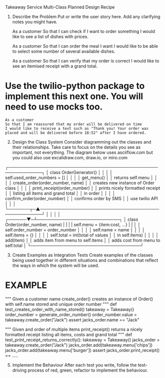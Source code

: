 Takeaway Service Multi-Class Planned Design Recipe
1. Describe the Problem
Put or write the user story here. Add any clarifying notes you might have.

    As a customer
    So that I can check if I want to order something
    I would like to see a list of dishes with prices.

    As a customer
    So that I can order the meal I want
    I would like to be able to select some number of several available dishes.

    As a customer
    So that I can verify that my order is correct
    I would like to see an itemised receipt with a grand total.

# Use the twilio-python package to implement this next one. You will need to use mocks too.

    As a customer
    So that I am reassured that my order will be delivered on time
    I would like to receive a text such as "Thank you! Your order was placed and will be delivered before 18:52" after I have ordered.

2. Design the Class System
Consider diagramming out the classes and their relationships. Take care to focus on the details you see as important, not everything. The diagram below uses asciiflow.com but you could also use excalidraw.com, draw.io, or miro.com

 ┌─────────────────────────────────────────────────────────────┐
 │ class OrderGenerator()                                      │
 │                                                             │
 │    self.used_order_numbers = []                             │
 │                                                             │
 │  get_menu()                                                 │
 │    returns self.menu                                        │
 │                                                             │
 │  create_order(order_number, name)                           │
 │    creates new instance of Order class                      │
 │                                                             │
 │  print_receipt(order_number)                                │
 │   prints nicely formatted receipt                           │
 │   listing all items and grand total                         │
 │   in order                                                  │
 │                                                             │
 │  confirm_order(order_number)                                │
 │    confirms order by  SMS                                   │
 │    use twilio API                                           │
 │                                                             │
 └───────┬─▲───────────────────────────────────────────────────┘
         │ │
         │ │
  ┌──────▼─┴───────────────────────────┐
  │ class Order(order_number, name)    |
  |                                    |
  |   self.menu = {item:cost, ...}     | 
  |                                    │
  │   self.order_number = order_number │
  │                                    │
  │   self.name = name                 │
  │                                    │
  │   self.items = {}                  │
  │                                    │
  │   self.total = int(total of values │
  │                in self.items)      │
  │                                    │
  │ add(item)                          │
  │  adds item from menu to self.items │
  │  adds cost from menu to self.total │
  └────────────────────────────────────┘

3. Create Examples as Integration Tests
Create examples of the classes being used together in different situations and combinations that reflect the ways in which the system will be used.

# EXAMPLE

"""
Given a customer name
create_order() creates an instance of Order() with self.name stored and unique order number
"""
def test_creates_order_with_name_stored()
    takeaway = Takeaway()
    order_number = generate_order_number()
    order_number.value = takeaway.create_order("Jack")
    assert jacks_order.name == "Jack"

"""
Given and order of multiple items
print_receipt() returns a nicely formatted receipt listing all items, costs and grand total
"""
def test_print_receipt_returns_correctly():
    takeaway = Takeaway()
    jacks_order = takeaway.create_order("Jack")
    jacks_order.add(takeaway.menu['chips'])
    jacks_order.add(takeaway.menu['burger'])
    assert jacks_order.print_receipt() == .....

5. Implement the Behaviour
After each test you write, follow the test-driving process of red, green, refactor to implement the behaviour.